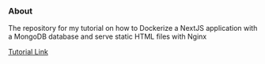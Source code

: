 ### About

The repository for my tutorial on how to Dockerize a NextJS application with a MongoDB database and serve static HTML files with Nginx

[Tutorial Link](https://www.tawandamunongo.dev/posts/nextjs-app-docker-nginx)
